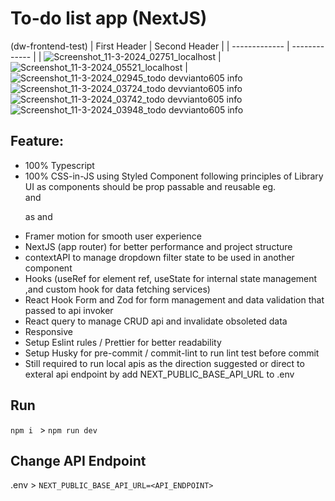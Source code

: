# To-do list app (NextJS)
(dw-frontend-test)
| First Header  | Second Header |
| ------------- | ------------- |
| ![Screenshot_11-3-2024_02751_localhost](https://github.com/devvianto605/dw-frontend-test/assets/101519510/8175f498-b693-4e3e-b92d-d208ab916636) | ![Screenshot_11-3-2024_05521_localhost](https://github.com/devvianto605/dw-frontend-test/assets/101519510/9610ef53-7cc9-4709-bda6-51b963224bdc) |
![Screenshot_11-3-2024_02945_todo devvianto605 info](https://github.com/devvianto605/dw-frontend-test/assets/101519510/f90b1a79-32ee-4feb-89d3-88a562726bc3)
![Screenshot_11-3-2024_03724_todo devvianto605 info](https://github.com/devvianto605/dw-frontend-test/assets/101519510/070a1cca-f9ff-422b-94c6-a446948bf38a)
![Screenshot_11-3-2024_03742_todo devvianto605 info](https://github.com/devvianto605/dw-frontend-test/assets/101519510/410cc4d8-169e-4172-8c2f-6e4c6416f515)
![Screenshot_11-3-2024_03948_todo devvianto605 info](https://github.com/devvianto605/dw-frontend-test/assets/101519510/f7c76ef0-6290-4ccf-8618-0dea3e617d40)

## Feature:
- 100% Typescript
- 100% CSS-in-JS using Styled Component following principles of Library UI as components should be prop passable and reusable eg. <div> and <p> as <Box> and <Text>
- Framer motion for smooth user experience 
- NextJS (app router) for better performance and project structure
- contextAPI to manage dropdown filter state to be used in another component
- Hooks (useRef for element ref, useState for internal state management ,and custom hook for data fetching services)
- React Hook Form and Zod for form management and data validation that passed to api invoker
- React query to manage CRUD api and invalidate obsoleted data
- Responsive
- Setup Eslint rules / Prettier for better readability
- Setup Husky for pre-commit / commit-lint to run lint test before commit
- Still required to run local apis as the direction suggested or direct to exteral api endpoint by add NEXT_PUBLIC_BASE_API_URL to .env

## Run
```npm i ``` >
``` npm run dev ```

## Change API Endpoint
.env > ```NEXT_PUBLIC_BASE_API_URL=<API_ENDPOINT>```

